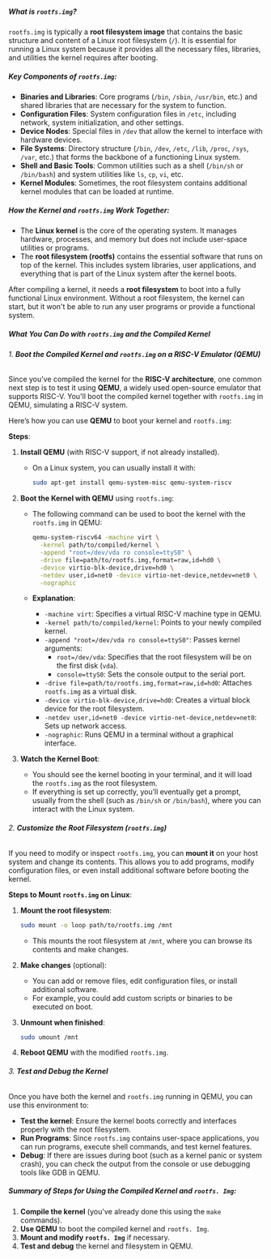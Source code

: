 ##### What is `rootfs.img`?

`rootfs.img` is typically a **root filesystem image** that contains the basic structure and content of a Linux root filesystem (`/`). It is essential for running a Linux system because it provides all the necessary files, libraries, and utilities the kernel requires after booting.

##### Key Components of `rootfs.img`:
- **Binaries and Libraries**: Core programs (`/bin`, `/sbin`, `/usr/bin`, etc.) and shared libraries that are necessary for the system to function.
- **Configuration Files**: System configuration files in `/etc`, including network, system initialization, and other settings.
- **Device Nodes**: Special files in `/dev` that allow the kernel to interface with hardware devices.
- **File Systems**: Directory structure (`/bin`, `/dev`, `/etc`, `/lib`, `/proc`, `/sys`, `/var`, etc.) that forms the backbone of a functioning Linux system.
- **Shell and Basic Tools**: Common utilities such as a shell (`/bin/sh` or `/bin/bash`) and system utilities like `ls`, `cp`, `vi`, etc.
- **Kernel Modules**: Sometimes, the root filesystem contains additional kernel modules that can be loaded at runtime.

##### How the Kernel and `rootfs.img` Work Together:
- The **Linux kernel** is the core of the operating system. It manages hardware, processes, and memory but does not include user-space utilities or programs.
- The **root filesystem (rootfs)** contains the essential software that runs on top of the kernel. This includes system libraries, user applications, and everything that is part of the Linux system after the kernel boots.

After compiling a kernel, it needs a **root filesystem** to boot into a fully functional Linux environment. Without a root filesystem, the kernel can start, but it won't be able to run any user programs or provide a functional system.

##### What You Can Do with `rootfs.img` and the Compiled Kernel

###### 1. **Boot the Compiled Kernel and `rootfs.img` on a RISC-V Emulator (QEMU)**

Since you’ve compiled the kernel for the **RISC-V architecture**, one common next step is to test it using **QEMU**, a widely used open-source emulator that supports RISC-V. You'll boot the compiled kernel together with `rootfs.img` in QEMU, simulating a RISC-V system.

Here’s how you can use **QEMU** to boot your kernel and `rootfs.img`:

**Steps**:
1. **Install QEMU** (with RISC-V support, if not already installed).
   - On a Linux system, you can usually install it with:
     ```bash
     sudo apt-get install qemu-system-misc qemu-system-riscv
     ```

2. **Boot the Kernel with QEMU** using `rootfs.img`:
   - The following command can be used to boot the kernel with the `rootfs.img` in QEMU:
     ```bash
     qemu-system-riscv64 -machine virt \
       -kernel path/to/compiled/kernel \
       -append "root=/dev/vda ro console=ttyS0" \
       -drive file=path/to/rootfs.img,format=raw,id=hd0 \
       -device virtio-blk-device,drive=hd0 \
       -netdev user,id=net0 -device virtio-net-device,netdev=net0 \
       -nographic
     ```

   - **Explanation**:
     - `-machine virt`: Specifies a virtual RISC-V machine type in QEMU.
     - `-kernel path/to/compiled/kernel`: Points to your newly compiled kernel.
     - `-append "root=/dev/vda ro console=ttyS0"`: Passes kernel arguments:
       - `root=/dev/vda`: Specifies that the root filesystem will be on the first disk (`vda`).
       - `console=ttyS0`: Sets the console output to the serial port.
     - `-drive file=path/to/rootfs.img,format=raw,id=hd0`: Attaches `rootfs.img` as a virtual disk.
     - `-device virtio-blk-device,drive=hd0`: Creates a virtual block device for the root filesystem.
     - `-netdev user,id=net0 -device virtio-net-device,netdev=net0`: Sets up network access.
     - `-nographic`: Runs QEMU in a terminal without a graphical interface.

3. **Watch the Kernel Boot**: 
   - You should see the kernel booting in your terminal, and it will load the `rootfs.img` as the root filesystem.
   - If everything is set up correctly, you’ll eventually get a prompt, usually from the shell (such as `/bin/sh` or `/bin/bash`), where you can interact with the Linux system.

###### 2. **Customize the Root Filesystem (`rootfs.img`)**

If you need to modify or inspect `rootfs.img`, you can **mount it** on your host system and change its contents. This allows you to add programs, modify configuration files, or even install additional software before booting the kernel.

**Steps to Mount `rootfs.img` on Linux**:
1. **Mount the root filesystem**:
   ```bash
   sudo mount -o loop path/to/rootfs.img /mnt
   ```

   - This mounts the root filesystem at `/mnt`, where you can browse its contents and make changes.

2. **Make changes** (optional):
   - You can add or remove files, edit configuration files, or install additional software.
   - For example, you could add custom scripts or binaries to be executed on boot.

3. **Unmount when finished**:
   ```bash
   sudo umount /mnt
   ```

4. **Reboot QEMU** with the modified `rootfs.img`.

###### 3. **Test and Debug the Kernel**

Once you have both the kernel and `rootfs.img` running in QEMU, you can use this environment to:
- **Test the kernel**: Ensure the kernel boots correctly and interfaces properly with the root filesystem.
- **Run Programs**: Since `rootfs.img` contains user-space applications, you can run programs, execute shell commands, and test kernel features.
- **Debug**: If there are issues during boot (such as a kernel panic or system crash), you can check the output from the console or use debugging tools like GDB in QEMU.

##### Summary of Steps for Using the Compiled Kernel and `rootfs. Img`:
1. **Compile the kernel** (you've already done this using the `make` commands).
2. **Use QEMU** to boot the compiled kernel and `rootfs. Img`.
3. **Mount and modify `rootfs. Img`** if necessary.
4. **Test and debug** the kernel and filesystem in QEMU.